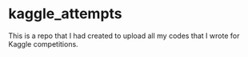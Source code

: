 # kaggle_attempts
This is a repo that I had created to upload all my codes that I wrote for Kaggle competitions.
